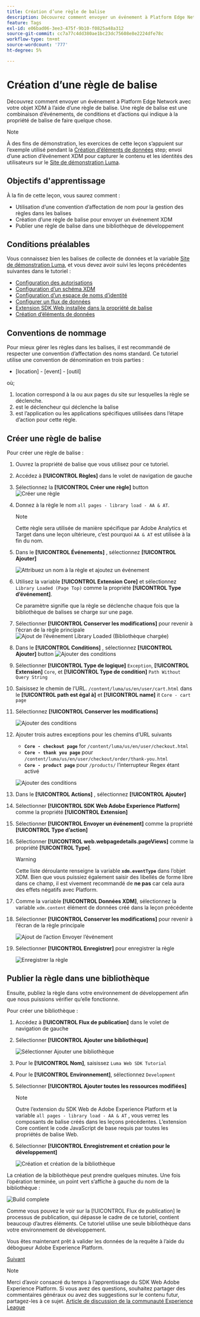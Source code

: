 ```yaml
---
title: Création d’une règle de balise
description: Découvrez comment envoyer un événement à Platform Edge Network avec votre objet XDM à l’aide d’une règle de balise. Cette leçon fait partie du tutoriel Mise en oeuvre de Adobe Experience Cloud avec le SDK Web .
feature: Tags
exl-id: e06bad06-3ee3-475f-9b10-f0825a48a312
source-git-commit: cc7a77c4dd380ae1bc23dc75608e8e2224dfe78c
workflow-type: tm+mt
source-wordcount: '777'
ht-degree: 5%

---
```


# Création d’une règle de balise

Découvrez comment envoyer un événement à Platform Edge Network avec votre objet XDM à l’aide d’une règle de balise. Une règle de balise est une combinaison d’événements, de conditions et d’actions qui indique à la propriété de balise de faire quelque chose.

>[!NOTE]
>
> À des fins de démonstration, les exercices de cette leçon s’appuient sur l’exemple utilisé pendant la [Création d’éléments de données](create-data-elements.md) step; envoi d’une action d’événement XDM pour capturer le contenu et les identités des utilisateurs sur le [Site de démonstration Luma](https://luma.enablementadobe.com/content/luma/us/en.html).


## Objectifs d&#39;apprentissage

À la fin de cette leçon, vous saurez comment :

* Utilisation d’une convention d’affectation de nom pour la gestion des règles dans les balises
* Création d’une règle de balise pour envoyer un événement XDM
* Publier une règle de balise dans une bibliothèque de développement


## Conditions préalables

Vous connaissez bien les balises de collecte de données et la variable [Site de démonstration Luma](https://luma.enablementadobe.com/content/luma/us/en.html), et vous devez avoir suivi les leçons précédentes suivantes dans le tutoriel :

* [Configuration des autorisations](configure-permissions.md)
* [Configuration d’un schéma XDM](configure-schemas.md)
* [Configuration d’un espace de noms d’identité](configure-identities.md)
* [Configurer un flux de données](configure-datastream.md)
* [Extension SDK Web installée dans la propriété de balise](install-web-sdk.md)
* [Création d’éléments de données](create-data-elements.md)

## Conventions de nommage

Pour mieux gérer les règles dans les balises, il est recommandé de respecter une convention d’affectation des noms standard. Ce tutoriel utilise une convention de dénomination en trois parties :

* [location] - [event] - [outil]

où;

1. location correspond à la ou aux pages du site sur lesquelles la règle se déclenche.
1. est le déclencheur qui déclenche la balise
1. est l’application ou les applications spécifiques utilisées dans l’étape d’action pour cette règle.


## Créer une règle de balise

Pour créer une règle de balise :

1. Ouvrez la propriété de balise que vous utilisez pour ce tutoriel.
1. Accédez à **[!UICONTROL Règles]** dans le volet de navigation de gauche
1. Sélectionnez la **[!UICONTROL Créer une règle]** button
   ![Créer une règle](assets/rules-create.png)
1. Donnez à la règle le nom `all pages - library load - AA & AT`.

   >[!NOTE]
   >
   > Cette règle sera utilisée de manière spécifique par Adobe Analytics et Target dans une leçon ultérieure, c’est pourquoi `AA & AT` est utilisée à la fin du nom.

1. Dans le **[!UICONTROL Événements]** , sélectionnez **[!UICONTROL Ajouter]**

   ![Attribuez un nom à la règle et ajoutez un événement](assets/rule-name.png)
1. Utilisez la variable **[!UICONTROL Extension Core]** et sélectionnez `Library Loaded (Page Top)` comme la propriété **[!UICONTROL Type d’événement]**.

   Ce paramètre signifie que la règle se déclenche chaque fois que la bibliothèque de balises se charge sur une page.
1. Sélectionner **[!UICONTROL Conserver les modifications]** pour revenir à l’écran de la règle principale
   ![Ajout de l’événement Library Loaded (Bibliothèque chargée)](assets/rule-event-pagetop.png)
1. Dans le **[!UICONTROL Conditions]** , sélectionnez **[!UICONTROL Ajouter]** button
   ![Ajouter des conditions](assets/rules-add-conditions.png)
1. Sélectionner **[!UICONTROL Type de logique]** `Exception`, **[!UICONTROL Extension]** `Core`, et **[!UICONTROL Type de condition]** `Path Without Query String`
1. Saisissez le chemin de l’URL. `/content/luma/us/en/user/cart.html` dans le **[!UICONTROL path est égal à]** et **[!UICONTROL name]** it `Core - cart page`
1. Sélectionnez **[!UICONTROL Conserver les modifications]**

   ![Ajouter des conditions](assets/rule-condition-exception.png)
1. Ajouter trois autres exceptions pour les chemins d’URL suivants

   * **`Core - checkout page`** for `/content/luma/us/en/user/checkout.html`
   * **`Core - thank you page`** pour `/content/luma/us/en/user/checkout/order/thank-you.html`
   * **`Core - product page`** pour `/products/` l’interrupteur Regex étant activé

   ![Ajouter des conditions](assets/rule-condition-exception-all.png)

1. Dans le **[!UICONTROL Actions]** , sélectionnez **[!UICONTROL Ajouter]**
1. Sélectionner **[!UICONTROL SDK Web Adobe Experience Platform]** comme la propriété **[!UICONTROL Extension]**
1. Sélectionner **[!UICONTROL Envoyer un événement]** comme la propriété **[!UICONTROL Type d’action]**
1. Sélectionner **[!UICONTROL web.webpagedetails.pageViews]** comme la propriété **[!UICONTROL Type]**.

   >[!WARNING]
   >
   > Cette liste déroulante renseigne la variable **`xdm.eventType`** dans l’objet XDM. Bien que vous puissiez également saisir des libellés de forme libre dans ce champ, il est vivement recommandé de **ne pas** car cela aura des effets négatifs avec Platform.

1. Comme la variable **[!UICONTROL Données XDM]**, sélectionnez la variable `xdm.content` élément de données créé dans la leçon précédente
1. Sélectionner **[!UICONTROL Conserver les modifications]** pour revenir à l’écran de la règle principale

   ![Ajout de l’action Envoyer l’événement](assets/rule-set-action-xdm.png)
1. Sélectionner **[!UICONTROL Enregistrer]** pour enregistrer la règle

   ![Enregistrer la règle](assets/rule-save.png)

## Publier la règle dans une bibliothèque

Ensuite, publiez la règle dans votre environnement de développement afin que nous puissions vérifier qu’elle fonctionne.

Pour créer une bibliothèque :

1. Accédez à **[!UICONTROL Flux de publication]** dans le volet de navigation de gauche
1. Sélectionner **[!UICONTROL Ajouter une bibliothèque]**

   ![Sélectionner Ajouter une bibliothèque](assets/rule-publish-library.png)
1. Pour le **[!UICONTROL Nom]**, saisissez `Luma Web SDK Tutorial`
1. Pour le **[!UICONTROL Environnement]**, sélectionnez `Development`
1. Sélectionner  **[!UICONTROL Ajouter toutes les ressources modifiées]**

   >[!NOTE]
   >
   >    Outre l’extension du SDK Web de Adobe Experience Platform et la variable `all pages - library load - AA & AT` , vous verrez les composants de balise créés dans les leçons précédentes. L’extension Core contient le code JavaScript de base requis par toutes les propriétés de balise Web.

1. Sélectionner **[!UICONTROL Enregistrement et création pour le développement]**

   ![Création et création de la bibliothèque](assets/rule-publish-add-all-changes.png)

La création de la bibliothèque peut prendre quelques minutes. Une fois l’opération terminée, un point vert s’affiche à gauche du nom de la bibliothèque :

![Build complete](assets/rule-publish-success.png)

Comme vous pouvez le voir sur la [!UICONTROL Flux de publication] le processus de publication, qui dépasse le cadre de ce tutoriel, contient beaucoup d’autres éléments. Ce tutoriel utilise une seule bibliothèque dans votre environnement de développement.

Vous êtes maintenant prêt à valider les données de la requête à l’aide du débogueur Adobe Experience Platform.

[Suivant ](validate-with-debugger.md)

>[!NOTE]
>
>Merci d’avoir consacré du temps à l’apprentissage du SDK Web Adobe Experience Platform. Si vous avez des questions, souhaitez partager des commentaires généraux ou avez des suggestions sur le contenu futur, partagez-les à ce sujet. [Article de discussion de la communauté Experience League](https://experienceleaguecommunities.adobe.com/t5/adobe-experience-platform-launch/tutorial-discussion-implement-adobe-experience-cloud-with-web/td-p/444996)
